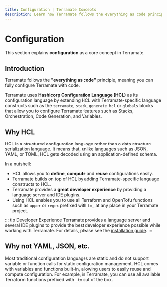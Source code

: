 ```yaml
---
title: Configuration | Terramate Concepts
description: Learn how Terramate follows the everything as code principle by using Hashicorp Configuration Language (HCL) as its main configuration language.
---
```


# Configuration

This section explains **configuration** as a core concept in Terramate.

## Introduction

Terramate follows the **"everything as code"** principle, meaning you can fully configure Terramate with code.

Terramate uses **Hashicorp Configuration Language (HCL)** as its configuration language by
extending HCL with Terramate-specific language constructs such as the `terramate`, `stack`, `generate_hcl` or `globals`
blocks that allow you to configure Terramate features such as Stacks, Orchestration, Code Generation, and Variables.

## Why HCL

HCL is a structured configuration language rather than a data structure serialization language.
It means that, unlike languages such as JSON, YAML, or TOML, HCL gets decoded using an application-defined schema.

In a nutshell:
- HCL allows you to **define**, **compute** and **reuse** configurations easily.
- Terramate builds on top of HCL by adding Terramate-specific language constructs to HCL.
- Terramate provides a **great developer experience** by providing a language server and IDE plugins.
- Using HCL enables you to use all Terraform and OpenTofu functions such as `upper` or `regex` prefixed with `tm_` at any place
in your Terramate project.

::: tip Developer Experience
Terramate provides a language server and several IDE plugins to provide the best developer experience
possible while working with Terramate. For details, please see the [installation guide](../cli/installation.md).
:::

## Why not YAML, JSON, etc.

Most traditional configuration languages are static and do not support variable or function calls for static
configuration management. HCL comes with variables and functions built-in, allowing users to easily reuse and compute
configuration. For example, in Terramate, you can use all available Terraform functions prefixed with `_tm` out of the box.
